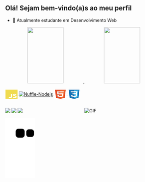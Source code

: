 ## Olá! Sejam bem-vindo(a)s ao meu perfil

- 🧠 Atualmente estudante em Desenvolvimento Web

<div align="center">
  <a href="https://github.com/Nuffle">
  <img height="180em" width="48%" src="https://github-readme-stats.vercel.app/api?username=Nuffle&show_icons=true&theme=dark&include_all_commits=true&count_private=true"/>
  <img height="180em" width="48%" src="https://github-readme-stats.vercel.app/api/top-langs/?username=Nuffle&layout=compact&langs_count=7&theme=dark"/>
</div>
<div style="display: inline_block"><br>
  <img align="center" alt="Nuffle-Js" height="30" width="40" src="https://raw.githubusercontent.com/devicons/devicon/master/icons/javascript/javascript-plain.svg">
  <img align="center" alt="Nuffle-Nodejs" height="30" width="40" src="https://cdn.jsdelivr.net/gh/devicons/devicon/icons/nodejs/nodejs-plain.svg">
  <img align="center" alt="Nuffle-HTML" height="30" width="40" src="https://raw.githubusercontent.com/devicons/devicon/master/icons/html5/html5-original.svg">
  <img align="center" alt="Nuffle-CSS" height="30" width="40" src="https://raw.githubusercontent.com/devicons/devicon/master/icons/css3/css3-original.svg">
</div>
  
##

   <a target="_blank" rel="noopener noreferrer" href="https://media.tenor.com/FfYjdjpr3bgAAAAC/homer-the-simpsons.gif"><img align="right" height="150" width="250" alt="GIF" src="https://media.tenor.com/FfYjdjpr3bgAAAAC/homer-the-simpsons.gif" data-canonical-src="https://miro.medium.com/max/1360/1*IRGHmiGsa16stedQvIaZfw.gif" style="max-width:100%;"></a>
  
<div> 

  <a href="https://www.instagram.com/arthurffs.js/" target="_blank"><img src="https://img.shields.io/badge/-Instagram-%23E4405F?style=for-the-badge&logo=instagram&logoColor=white" target="_blank"></a>
  <a href = "mailto:arthurfortunato1010@gmail.com"><img src="https://img.shields.io/badge/-Gmail-%23333?style=for-the-badge&logo=gmail&logoColor=white" target="_blank"></a>
  <a href="https://www.linkedin.com/in/arthur-fortunato-b1aa8b251/" target="_blank"><img src="https://img.shields.io/badge/-LinkedIn-%230077B5?style=for-the-badge&logo=linkedin&logoColor=white" target="_blank"></a> 
  

  
  ![Snake animation](https://github.com/Nuffle/Nuffle/blob/output/github-contribution-grid-snake.svg)

 
</div>
